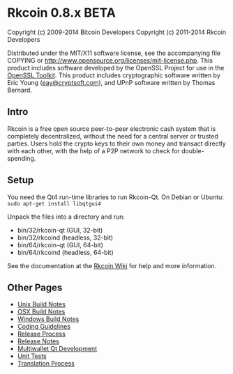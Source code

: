 Rkcoin 0.8.x BETA
====================

Copyright (c) 2009-2014 Bitcoin Developers
Copyright (c) 2011-2014 Rkcoin Developers

Distributed under the MIT/X11 software license, see the accompanying
file COPYING or http://www.opensource.org/licenses/mit-license.php.
This product includes software developed by the OpenSSL Project for use in the [OpenSSL Toolkit](http://www.openssl.org/). This product includes
cryptographic software written by Eric Young ([eay@cryptsoft.com](mailto:eay@cryptsoft.com)), and UPnP software written by Thomas Bernard.


Intro
---------------------
Rkcoin is a free open source peer-to-peer electronic cash system that is
completely decentralized, without the need for a central server or trusted
parties.  Users hold the crypto keys to their own money and transact directly
with each other, with the help of a P2P network to check for double-spending.


Setup
---------------------
You need the Qt4 run-time libraries to run Rkcoin-Qt. On Debian or Ubuntu:
	`sudo apt-get install libqtgui4`

Unpack the files into a directory and run:

- bin/32/rkcoin-qt (GUI, 32-bit)
- bin/32/rkcoind (headless, 32-bit)
- bin/64/rkcoin-qt (GUI, 64-bit)
- bin/64/rkcoind (headless, 64-bit)

See the documentation at the [Rkcoin Wiki](http://rkcoin.info)
for help and more information.


Other Pages
---------------------
- [Unix Build Notes](build-unix.md)
- [OSX Build Notes](build-osx.md)
- [Windows Build Notes](build-msw.md)
- [Coding Guidelines](coding.md)
- [Release Process](release-process.md)
- [Release Notes](release-notes.md)
- [Multiwallet Qt Development](multiwallet-qt.md)
- [Unit Tests](unit-tests.md)
- [Translation Process](translation_process.md)
